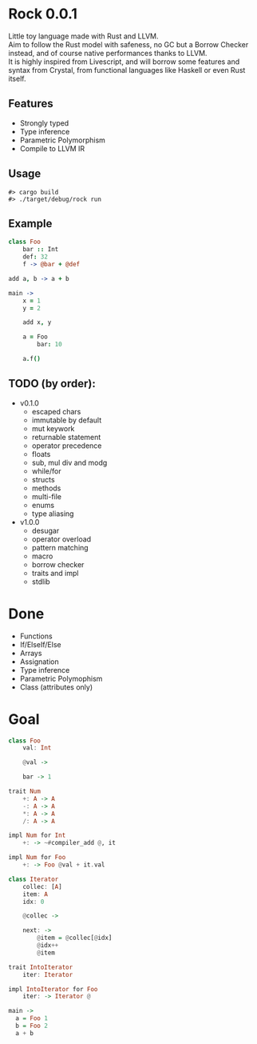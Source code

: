 # Rock 0.0.1

Little toy language made with Rust and LLVM.  
Aim to follow the Rust model with safeness, no GC but a Borrow Checker instead, and of course native performances thanks to LLVM.  
It is highly inspired from Livescript, and will borrow some features and syntax from Crystal, from functional languages like Haskell or even Rust itself.

## Features

- Strongly typed
- Type inference
- Parametric Polymorphism
- Compile to LLVM IR

## Usage

```
#> cargo build
#> ./target/debug/rock run
```

## Example

```coffee
class Foo
    bar :: Int
    def: 32
    f -> @bar + @def

add a, b -> a + b

main ->
    x = 1
    y = 2

    add x, y

    a = Foo
        bar: 10

    a.f()
```

## TODO (by order):

- v0.1.0
    - escaped chars
    - immutable by default
    - mut keywork
    - returnable statement
    - operator precedence
    - floats
    - sub, mul div and modg
    - while/for
    - structs
    - methods
    - multi-file
    - enums
    - type aliasing
- v1.0.0
    - desugar
    - operator overload
    - pattern matching
    - macro
    - borrow checker
    - traits and impl
    - stdlib

# Done
- Functions
- If/ElseIf/Else
- Arrays
- Assignation
- Type inference
- Parametric Polymophism
- Class (attributes only)

# Goal

```haskell
class Foo
    val: Int

    @val ->

    bar -> 1

trait Num
    +: A -> A
    -: A -> A
    *: A -> A
    /: A -> A

impl Num for Int
    +: -> ~#compiler_add @, it

impl Num for Foo
    +: -> Foo @val + it.val

class Iterator
    collec: [A]
    item: A
    idx: 0

    @collec ->

    next: -> 
        @item = @collec[@idx]
        @idx++
        @item

trait IntoIterator
    iter: Iterator

impl IntoIterator for Foo
    iter: -> Iterator @

main ->
  a = Foo 1
  b = Foo 2
  a + b
```
